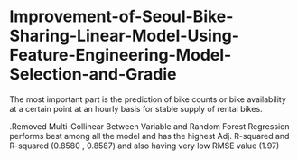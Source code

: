 # Improvement-of-Seoul-Bike-Sharing-Linear-Model-Using-Feature-Engineering-Model-Selection-and-Gradie
The most important part is the prediction of bike counts or bike availability at a certain point at an hourly basis for stable supply of rental bikes.

.Removed Multi-Collinear Between Variable and Random Forest
Regression performs best among all the model and has the highest Adj. R-squared and R-squared (0.8580 ,
0.8587) and also having very low RMSE value (1.97)
